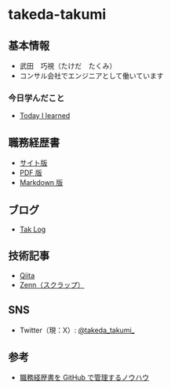 # takeda-takumi

## 基本情報

- 武田　巧視（たけだ　たくみ）
- コンサル会社でエンジニアとして働いています

### 今日学んだこと

- [Today I learned](https://github.com/TakedaTakumi/til)

## 職務経歴書

- [サイト版](https://takedatakumi.github.io/takeda-takumi/)
- [PDF 版](https://github.com/TakedaTakumi/takeda-takumi/releases/download/release_20250328/README.pdf)
- [Markdown 版](https://github.com/TakedaTakumi/takeda-takumi/blob/main/docs/README.md)

## ブログ

- [Tak Log](https://takedatakumi.hatenablog.com/)

## 技術記事

- [Qiita](https://qiita.com/TakedaTakumi)
- [Zenn（スクラップ）](https://zenn.dev/taketak?tab=scraps)

## SNS

- Twitter（現：X）: [@takeda_takumi_](https://twitter.com/takeda_takumi_)

## 参考

- [職務経歴書を GitHub で管理するノウハウ](https://zenn.dev/ryo_f/articles/2f925f621e6d99)
